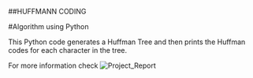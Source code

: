 ##HUFFMANN CODING

#Algorithm using Python

This Python code generates a Huffman Tree and then prints the
Huffman codes for each character in the tree.

For more information check ![Project_Report](https://drive.google.com/file/d/18qTA9env2D5OMcw5MhwxzUKlcRIaU0wv/view?usp=sharing)

